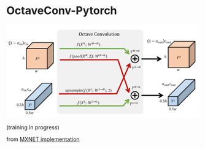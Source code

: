 # OctaveConv-Pytorch
![Alt text](./figure/octave.png)

(training in progress)

from [MXNET implementation](https://github.com/terrychenism/OctaveConv)
